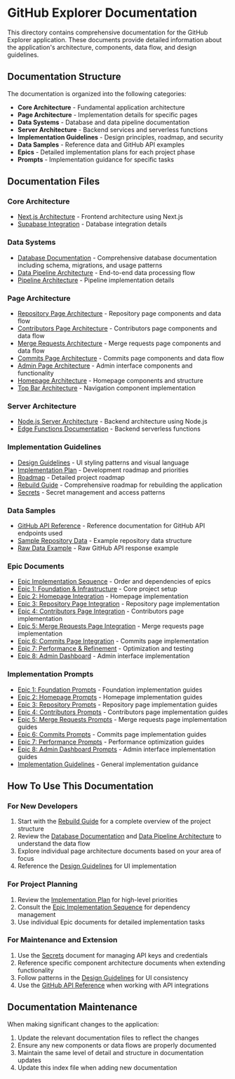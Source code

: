 # GitHub Explorer Documentation

This directory contains comprehensive documentation for the GitHub Explorer application. These documents provide detailed information about the application's architecture, components, data flow, and design guidelines.

## Documentation Structure

The documentation is organized into the following categories:

- **Core Architecture** - Fundamental application architecture
- **Page Architecture** - Implementation details for specific pages
- **Data Systems** - Database and data pipeline documentation
- **Server Architecture** - Backend services and serverless functions
- **Implementation Guidelines** - Design principles, roadmap, and security
- **Data Samples** - Reference data and GitHub API examples
- **Epics** - Detailed implementation plans for each project phase
- **Prompts** - Implementation guidance for specific tasks

## Documentation Files

### Core Architecture

- [Next.js Architecture](core-architecture/NEXT_JS_ARCHITECTURE.md) - Frontend architecture using Next.js
- [Supabase Integration](core-architecture/SUPABASE_INTEGRATION.md) - Database integration details

### Data Systems

- [Database Documentation](data-systems/DATABASE_DOCUMENTATION.md) - Comprehensive database documentation including schema, migrations, and usage patterns
- [Data Pipeline Architecture](data-systems/DATA_PIPELINE_ARCHITECTURE.md) - End-to-end data processing flow
- [Pipeline Architecture](data-systems/PIPELINE_ARCHITECTURE.md) - Pipeline implementation details

### Page Architecture

- [Repository Page Architecture](page-architecture/REPOSITORY_PAGE_ARCHITECTURE.md) - Repository page components and data flow
- [Contributors Page Architecture](page-architecture/CONTRIBUTORS_PAGE_ARCHITECTURE.md) - Contributors page components and data flow
- [Merge Requests Architecture](page-architecture/MERGE_REQUESTS_ARCHITECTURE.md) - Merge requests page components and data flow
- [Commits Page Architecture](page-architecture/COMMITS_PAGE_ARCHITECTURE.md) - Commits page components and data flow
- [Admin Page Architecture](page-architecture/ADMIN_PAGE_ARCHITECTURE.md) - Admin interface components and functionality
- [Homepage Architecture](page-architecture/HOMEPAGE_ARCHITECTURE.md) - Homepage components and structure
- [Top Bar Architecture](page-architecture/TOPBAR_ARCHITECTURE.md) - Navigation component implementation

### Server Architecture

- [Node.js Server Architecture](server-architecture/NODE_SERVER_ARCHITECTURE.md) - Backend architecture using Node.js
- [Edge Functions Documentation](server-architecture/EDGE_FUNCTIONS_DOCUMENTATION.md) - Backend serverless functions

### Implementation Guidelines

- [Design Guidelines](implementation-guidelines/DESIGN_GUIDELINES.md) - UI styling patterns and visual language
- [Implementation Plan](implementation-guidelines/IMPLEMENTATION_PLAN.md) - Development roadmap and priorities
- [Roadmap](implementation-guidelines/ROADMAP.md) - Detailed project roadmap
- [Rebuild Guide](implementation-guidelines/REBUILD_GUIDE.md) - Comprehensive roadmap for rebuilding the application
- [Secrets](implementation-guidelines/SECRETS.md) - Secret management and access patterns

### Data Samples

- [GitHub API Reference](data-samples/GITHUB_API_REFERENCE.md) - Reference documentation for GitHub API endpoints used
- [Sample Repository Data](data-samples/sampleRepository.json) - Example repository data structure
- [Raw Data Example](data-samples/rawData.json) - Raw GitHub API response example

### Epic Documents

- [Epic Implementation Sequence](epics/EPIC_IMPLEMENTATION_SEQUENCE.md) - Order and dependencies of epics
- [Epic 1: Foundation & Infrastructure](epics/EPIC_1_FOUNDATION.md) - Core project setup
- [Epic 2: Homepage Integration](epics/EPIC_2_HOMEPAGE.md) - Homepage implementation
- [Epic 3: Repository Page Integration](epics/EPIC_3_REPOSITORY.md) - Repository page implementation
- [Epic 4: Contributors Page Integration](epics/EPIC_4_CONTRIBUTORS.md) - Contributors page implementation
- [Epic 5: Merge Requests Page Integration](epics/EPIC_5_MERGE_REQUESTS.md) - Merge requests page implementation
- [Epic 6: Commits Page Integration](epics/EPIC_6_COMMITS.md) - Commits page implementation
- [Epic 7: Performance & Refinement](epics/EPIC_7_PERFORMANCE.md) - Optimization and testing
- [Epic 8: Admin Dashboard](epics/EPIC_8_ADMIN_DASHBOARD.md) - Admin interface implementation

### Implementation Prompts

- [Epic 1: Foundation Prompts](prompts/EPIC_1_FOUNDATION_PROMPTS.md) - Foundation implementation guides
- [Epic 2: Homepage Prompts](prompts/EPIC_2_HOMEPAGE_PROMPTS.md) - Homepage implementation guides
- [Epic 3: Repository Prompts](prompts/EPIC_3_REPOSITORY_PROMPTS.md) - Repository page implementation guides
- [Epic 4: Contributors Prompts](prompts/EPIC_4_CONTRIBUTORS_PROMPTS.md) - Contributors page implementation guides
- [Epic 5: Merge Requests Prompts](prompts/EPIC_5_MERGE_REQUESTS_PROMPTS.md) - Merge requests page implementation guides
- [Epic 6: Commits Prompts](prompts/EPIC_6_COMMITS_PROMPTS.md) - Commits page implementation guides
- [Epic 7: Performance Prompts](prompts/EPIC_7_PERFORMANCE_PROMPTS.md) - Performance optimization guides
- [Epic 8: Admin Dashboard Prompts](prompts/EPIC_8_ADMIN_DASHBOARD_PROMPTS.md) - Admin interface implementation guides
- [Implementation Guidelines](prompts/IMPLEMENTATION_GUIDELINES.md) - General implementation guidance

## How To Use This Documentation

### For New Developers

1. Start with the [Rebuild Guide](implementation-guidelines/REBUILD_GUIDE.md) for a complete overview of the project structure
2. Review the [Database Documentation](data-systems/DATABASE_DOCUMENTATION.md) and [Data Pipeline Architecture](data-systems/DATA_PIPELINE_ARCHITECTURE.md) to understand the data flow
3. Explore individual page architecture documents based on your area of focus
4. Reference the [Design Guidelines](implementation-guidelines/DESIGN_GUIDELINES.md) for UI implementation

### For Project Planning

1. Review the [Implementation Plan](implementation-guidelines/IMPLEMENTATION_PLAN.md) for high-level priorities
2. Consult the [Epic Implementation Sequence](epics/EPIC_IMPLEMENTATION_SEQUENCE.md) for dependency management
3. Use individual Epic documents for detailed implementation tasks

### For Maintenance and Extension

1. Use the [Secrets](implementation-guidelines/SECRETS.md) document for managing API keys and credentials
2. Reference specific component architecture documents when extending functionality
3. Follow patterns in the [Design Guidelines](implementation-guidelines/DESIGN_GUIDELINES.md) for UI consistency
4. Use the [GitHub API Reference](data-samples/GITHUB_API_REFERENCE.md) when working with API integrations

## Documentation Maintenance

When making significant changes to the application:

1. Update the relevant documentation files to reflect the changes
2. Ensure any new components or data flows are properly documented
3. Maintain the same level of detail and structure in documentation updates
4. Update this index file when adding new documentation
